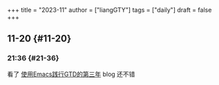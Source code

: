 +++
title = "2023-11"
author = ["liangGTY"]
tags = ["daily"]
draft = false
+++

## 11-20 {#11-20}


### 21:36 {#21-36}

看了 [使用Emacs践行GTD的第三年](https://sallykang.com/blog/2022/07/22/gtd) blog 还不错
